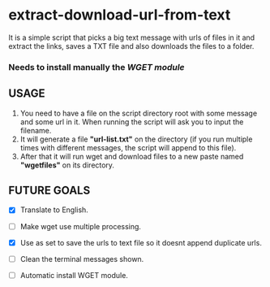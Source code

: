 # extract-download-url-from-text
It is a simple script that picks a big text message with urls of files in it and extract the links, saves a TXT file and also downloads the files to a folder.

### Needs to install manually the *WGET module*

## USAGE
1. You need to have a file on the script directory root with some message and some url in it. When running the script will ask you to input the filename.
2. It will generate a file **"url-list.txt"** on the directory (if you run multiple times with different messages, the script will append to this file).
3. After that it will run wget and download files to a new paste named **"wgetfiles"** on its directory.


## FUTURE GOALS

- [x] Translate to English.  
- [ ] Make wget use multiple processing.  
- [x] Use as set to save the urls to text file so it doesnt append duplicate urls.  
- [ ] Clean the terminal messages shown.  
- [ ] Automatic install WGET module.  

